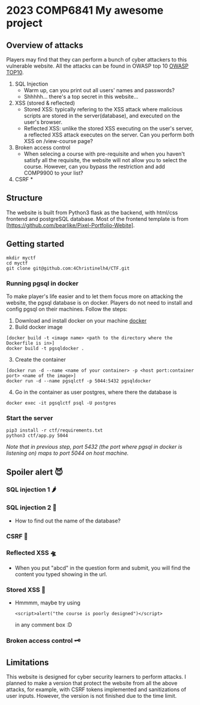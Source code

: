 # 2023 COMP6841 My awesome project
## Overview of attacks
Players may find that they can perform a bunch of cyber attackers to this vulnerable website. All the attacks can be found in OWASP top 10 [OWASP TOP10](https://owasp.org/www-project-top-ten/).
1. SQL Injection
    * Warm up, can you print out all users' names and passwords?
    * Shhhhh... there's a top secret in this website...
2. XSS (stored & reflected)
    * Stored XSS: typically refering to the XSS attack where malicious scripts are stored in the server(database), and executed on the user's browser.
    * Reflected XSS: unlike the stored XSS executing on the user's server, a reflected XSS attack executes on the server. Can you perform both XSS on /view-course page?
3. Broken access control
    * When selecing a course with pre-requisite and when you haven't satisfy all the requisite, the website will not allow you to select the course. However, can you bypass the restriction and add COMP9900 to your list?
4. CSRF
    * 


## Structure
The website is built from Python3 flask as the backend, with html/css frontend and postgreSQL database. Most of the frontend template is from [https://github.com/bearlike/Pixel-Portfolio-Webite].


## Getting started
```
mkdir myctf
cd myctf
git clone git@github.com:4Christinelh4/CTF.git
```
### Running pgsql in docker
To make player's life easier and to let them focus more on attacking the website, the pgsql database is on docker. Players do not need to install and config pgsql on their machines. Follow the steps:

1. Download and install docker on your machine [docker](https://www.docker.com/)
2. Build docker image
```
[docker build -t <image name> <path to the directory where the Dockerfile is in>]
docker build -t pgsqldocker .
```
3. Create the container
```
[docker run -d --name <name of your container> -p <host port:container port> <name of the image>]
docker run -d --name pgsqlctf -p 5044:5432 pgsqldocker
```
4. Go in the container as user postgres, where there the database is
```
docker exec -it pgsqlctf psql -U postgres
```

### Start the server
```
pip3 install -r ctf/requirements.txt
python3 ctf/app.py 5044
```
*Note that in previous step, port 5432 (the port where pgsql in docker is listening on) maps to port 5044 on host machine.*

## Spoiler alert 😈
### SQL injection 1 🌶 
### SQL injection 2 🥓 
- How to find out the name of the database?
### CSRF 🚨
### Reflected XSS 🛸
- When you put "abcd" in the question form and submit, you will find the content you typed showing in the url.
### Stored XSS 🥞
- Hmmmm, maybe try using 
    ```
    <script>alert("the course is poorly designed")</script>
    ```
    in any comment box :D
### Broken access control 🗝

## Limitations
This website is designed for cyber security learners to perform attacks. I planned to make a version that protect the website from all the above attacks, for example, with CSRF tokens implemented and sanitizations of user inputs. However, the version is not finished due to the time limit. 